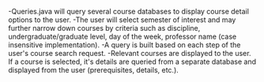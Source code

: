 -Queries.java will query several course databases to display course detail options to the user.
-The user will select semester of interest and may further narrow down courses by criteria such as discipline, undergraduate/graduate level, day of the week, professor name (case insensitive implementation).
-A query is built based on each step of the user's course search request.
-Relevant courses are displayed to the user. If a course is selected, it's details are queried from a separate database and displayed from the user (prerequisites, details, etc.).
